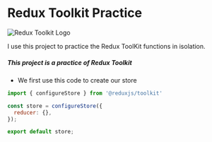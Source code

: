 # Redux Toolkit Practice

![Redux Toolkit Logo](https://hybridheroes.de/blog/content/images/2022/03/redux-toolkit-1400.jpg "redux-toolkit.js.org")

I use this project to practice the Redux ToolKit functions in isolation.

##### This project is a practice of Redux Toolkit

- We first use this code to create our store
```js
import { configureStore } from '@reduxjs/toolkit'

const store = configureStore({
  reducer: {},
});

export default store;
```